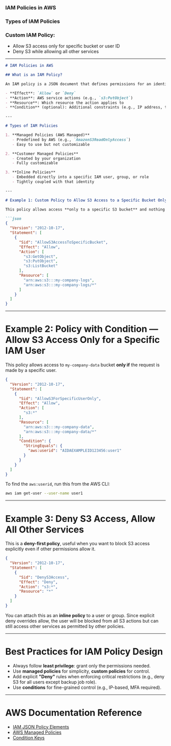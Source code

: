 ### IAM Policies in AWS

### Types of IAM Policies

### Custom IAM Policy:

* Allow S3 access only for specific bucket or user ID
* Deny S3 while allowing all other services

---

````md
# IAM Policies in AWS

## What is an IAM Policy?

An IAM policy is a JSON document that defines permissions for an identity (IAM user, group, or role) or AWS resource. Policies control access by specifying:

- **Effect**: `Allow` or `Deny`
- **Action**: AWS service actions (e.g., `s3:PutObject`)
- **Resource**: Which resource the action applies to
- **Condition** (optional): Additional constraints (e.g., IP address, tag)

---

# Types of IAM Policies

1. **Managed Policies (AWS Managed)**
   - Predefined by AWS (e.g., `AmazonS3ReadOnlyAccess`)
   - Easy to use but not customizable

2. **Customer Managed Policies**
   - Created by your organization
   - Fully customizable

3. **Inline Policies**
   - Embedded directly into a specific IAM user, group, or role
   - Tightly coupled with that identity

---

# Example 1: Custom Policy to Allow S3 Access to a Specific Bucket Only

This policy allows access **only to a specific S3 bucket** and nothing else in S3.

```json
{
  "Version": "2012-10-17",
  "Statement": [
    {
      "Sid": "AllowS3AccessToSpecificBucket",
      "Effect": "Allow",
      "Action": [
        "s3:GetObject",
        "s3:PutObject",
        "s3:ListBucket"
      ],
      "Resource": [
        "arn:aws:s3:::my-company-logs",
        "arn:aws:s3:::my-company-logs/*"
      ]
    }
  ]
}
````

---

# Example 2: Policy with Condition — Allow S3 Access Only for a Specific IAM User

This policy allows access to `my-company-data` bucket **only if** the request is made by a specific user.

```json
{
  "Version": "2012-10-17",
  "Statement": [
    {
      "Sid": "AllowS3ForSpecificUserOnly",
      "Effect": "Allow",
      "Action": [
        "s3:*"
      ],
      "Resource": [
        "arn:aws:s3:::my-company-data",
        "arn:aws:s3:::my-company-data/*"
      ],
      "Condition": {
        "StringEquals": {
          "aws:userid": "AIDAEXAMPLEID123456:user1"
        }
      }
    }
  ]
}
```

To find the `aws:userid`, run this from the AWS CLI:

```bash
aws iam get-user --user-name user1
```

---

# Example 3: Deny S3 Access, Allow All Other Services

This is a **deny-first policy**, useful when you want to block S3 access explicitly even if other permissions allow it.

```json
{
  "Version": "2012-10-17",
  "Statement": [
    {
      "Sid": "DenyS3Access",
      "Effect": "Deny",
      "Action": "s3:*",
      "Resource": "*"
    }
  ]
}
```

You can attach this as an **inline policy** to a user or group. Since explicit deny overrides allow, the user will be blocked from all S3 actions but can still access other services as permitted by other policies.

---

# Best Practices for IAM Policy Design

* Always follow **least privilege**: grant only the permissions needed.
* Use **managed policies** for simplicity, **custom policies** for control.
* Add explicit **"Deny"** rules when enforcing critical restrictions (e.g., deny S3 for all users except backup job role).
* Use **conditions** for fine-grained control (e.g., IP-based, MFA required).

---

# AWS Documentation Reference

* [IAM JSON Policy Elements](https://docs.aws.amazon.com/IAM/latest/UserGuide/reference_policies_elements.html)
* [AWS Managed Policies](https://docs.aws.amazon.com/IAM/latest/UserGuide/access_policies_managed-vs-inline.html)
* [Condition Keys](https://docs.aws.amazon.com/IAM/latest/UserGuide/reference_policies_condition-keys.html)

```


